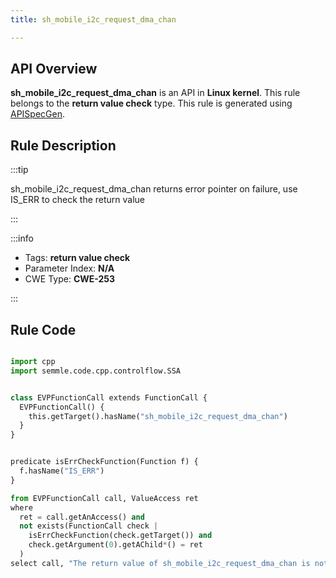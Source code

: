 ```yaml
---
title: sh_mobile_i2c_request_dma_chan

---
```



## API Overview
**sh_mobile_i2c_request_dma_chan** is an API in **Linux kernel**. This rule belongs to the **return value check** type. This rule is generated using [APISpecGen](../../tools/APISpecGen).
## Rule Description

:::tip

sh_mobile_i2c_request_dma_chan returns error pointer on failure, use IS_ERR to check the return value

:::

:::info

- Tags: **return value check**
- Parameter Index: **N/A**
- CWE Type: **CWE-253**

:::

## Rule Code
```python

import cpp
import semmle.code.cpp.controlflow.SSA


class EVPFunctionCall extends FunctionCall {
  EVPFunctionCall() {
    this.getTarget().hasName("sh_mobile_i2c_request_dma_chan")
  }
}


predicate isErrCheckFunction(Function f) {
  f.hasName("IS_ERR") 
}

from EVPFunctionCall call, ValueAccess ret
where
  ret = call.getAnAccess() and
  not exists(FunctionCall check |
    isErrCheckFunction(check.getTarget()) and
    check.getArgument(0).getAChild*() = ret
  )
select call, "The return value of sh_mobile_i2c_request_dma_chan is not checked with IS_ERR."
    
```